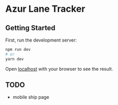 # Azur Lane Tracker

## Getting Started

First, run the development server:

```bash
npm run dev
# or
yarn dev
```

Open [localhost](http://localhost:3000) with your browser to see the result.

## TODO

* mobile ship page

